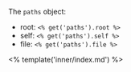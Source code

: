 The `paths` object:

* root: `<% get('paths').root %>`
* self: `<% get('paths').self %>`
* file: `<% get('paths').file %>`

<% template('inner/index.md') %>